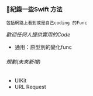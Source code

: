 ### 紀錄一些Swift 方法
`包括網路上看到或是自己coding 的Func`

*歡迎任何人提供實用的Code*

* 通用：原型別的變化func 

 ###### 規劃(未來新增)
- UIKit
- URL Request

